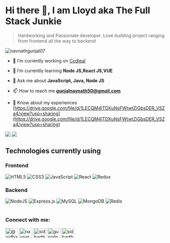 # Hi there 👋, I am Lloyd aka The Full Stack Junkie

> Hardworking and Passionate developer. Love building project ranging from frontend all the way to backend

<p align="left"> <img src="https://komarev.com/ghpvc/?username=navnathgunjal07&label=Profile%20views&color=0e75b6&style=flat" alt="navnathgunjal07" /> </p>

- 🔭 I’m currently working on [Codieal](https://github.com/NavnathGunjal07/codeial)

- 🌱 I’m currently learning **Node JS,React JS,VUE**

- 💬 Ask me about **JavaScript, Java, Node JS**

- 📫 How to reach me **gunjalnavnath50@gmail.com**

- 📄 Know about my experiences [https://drive.google.com/file/d/1LECQM4lTDXuNsFWtwtZiGbsDER_VSZa4/view?usp=sharing](https://drive.google.com/file/d/1LECQM4lTDXuNsFWtwtZiGbsDER_VSZa4/view?usp=sharing)


<div>
  <img src="https://github-readme-stats.vercel.app/api?username=navnathgunjal07&show_icons=true&theme=radical"/>
  <img  src="https://github-readme-stats.vercel.app/api/top-langs/?username=navnathgunjal07&layout=compact"/>
</div>

## Technologies currently using

### Frontend

<div>
  <img  alt="HTML5" src="https://img.shields.io/badge/html5-%23E34F26.svg?style=for-the-badge&logo=html5&logoColor=white"/>
  <img  alt="CSS3" src="https://img.shields.io/badge/css3-%231572B6.svg?style=for-the-badge&logo=css3&logoColor=white"/>
  <img  alt="JavaScript" src="https://img.shields.io/badge/javascript-%23323330.svg?style=for-the-badge&logo=javascript&logoColor=%23F7DF1E"/>
  <img  alt="React" src="https://img.shields.io/badge/react-%2320232a.svg?style=for-the-badge&logo=react&logoColor=%2361DAFB"/>
  <img  alt="Redux" src="https://img.shields.io/badge/redux-%23593d88.svg?style=for-the-badge&logo=redux&logoColor=white"/>  
</div>

### Backend

<div>
  <img  alt="NodeJS" src="https://img.shields.io/badge/node.js-%2343853D.svg?style=for-the-badge&logo=node-dot-js&logoColor=white"/>
  <img  alt="Express.js" src="https://img.shields.io/badge/express.js-%23404d59.svg?style=for-the-badge&logo=express&logoColor=%2361DAFB"/>
  <img  alt="MySQL" src="https://img.shields.io/badge/mysql-%2300f.svg?style=for-the-badge&logo=mysql&logoColor=white"/>
  <img  alt="MongoDB" src ="https://img.shields.io/badge/MongoDB-%234ea94b.svg?style=for-the-badge&logo=mongodb&logoColor=white"/>
  <img  alt="Redis" src="https://img.shields.io/badge/redis-%23DD0031.svg?style=for-the-badge&logo=redis&logoColor=white"/>  
</div>

<br />

<h3 align="left">Connect with me:</h3>
<p align="left">
<a href="https://codepen.io/sidharthgunjal" target="blank"><img align="center" src="https://raw.githubusercontent.com/rahuldkjain/github-profile-readme-generator/master/src/images/icons/Social/codepen.svg" alt="@sidharthgunjal" height="30" width="40" /></a>
<a href="https://linkedin.com/in/navnathgunjal" target="blank"><img align="center" src="https://raw.githubusercontent.com/rahuldkjain/github-profile-readme-generator/master/src/images/icons/Social/linked-in-alt.svg" alt="navnathgunjal" height="30" width="40" /></a>
<a href="https://instagram.com/sidharthgunjal" target="blank"><img align="center" src="https://raw.githubusercontent.com/rahuldkjain/github-profile-readme-generator/master/src/images/icons/Social/instagram.svg" alt="sidharthgunjal" height="30" width="40" /></a>
<a href="https://www.hackerrank.com/gunjalnavnath50" target="blank"><img align="center" src="https://raw.githubusercontent.com/rahuldkjain/github-profile-readme-generator/master/src/images/icons/Social/hackerrank.svg" alt="gunjalnavnath50" height="30" width="40" /></a>
<a href="https://www.leetcode.com/sidharth_gunjal" target="blank"><img align="center" src="https://raw.githubusercontent.com/rahuldkjain/github-profile-readme-generator/master/src/images/icons/Social/leet-code.svg" alt="sidharth_gunjal" height="30" width="40" /></a>
</p>


